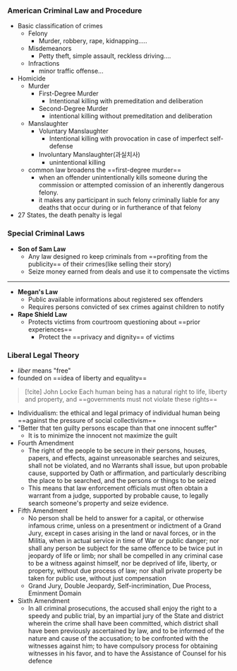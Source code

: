### American Criminal Law and Procedure
- Basic classification of crimes
	- Felony
		- Murder, robbery, rape, kidnapping.....
	- Misdemeanors
		- Petty theft, simple assault, reckless driving....
	- Infractions
		- minor traffic offense...
- Homicide
	- Murder
		- First-Degree Murder
			- Intentional killing with premeditation and deliberation
		- Second-Degree Murder
			- intentional killing without premeditation and deliberation
	- Manslaughter
		- Voluntary Manslaughter
			- Intentional killing with provocation in case of imperfect self-defense
		- Involuntary Manslaughter(과실치사)
			- unintentional killing
	- common law broadens the ==first-degree murder==
		- when an offender unintentionally kills someone during the commission or attempted comission of an inherently dangerous felony.
		- it makes any participant in such felony criminally liable for any deaths that occur during or in furtherance of that felony
- 27 States, the death penalty is legal

### Special Criminal Laws
- **Son of Sam Law** 
	- Any law designed ro keep criminals from ==profiting from the publicity== of their crimes(like selling their story)
	- Seize money earned from deals and use it to compensate the victims

---
- **Megan's Law**
	- Public available informations about registered sex offenders
	- Requires persons convicted of sex crimes against children to notify
- **Rape Shield Law**
	- Protects victims from courtroom questioning about ==prior experiences==
		- Protect the ==privacy and dignity== of victims
### Liberal Legal Theory
- *liber* means "free"
- founded on ==idea of liberty and equality==

> [!cite] John Locke
> Each human being has a natural right to life, liberty and property, and ==governments must not violate these rights==
- Individualism: the ethical and legal primacy of individual human being ==against the pressure of social collectivism==
- "Better that ten guilty persons escape than that one innocent suffer"
	- It is to minimize the innocent not maximize the guilt
- Fourth Amendment
	- The right of the people to be secure in their persons, houses, papers, and effects, against unreasonable searches and seizures, shall not be violated, and no Warrants shall issue, but upon probable cause, supported by Oath or affirmation, and particularly describing the place to be searched, and the persons or things to be seized
	- This means that law enforcement officials must often obtain a warrant from a judge, supported by probable cause, to legally search someone's property and seize evidence.
- Fifth Amendment
	- No person shall be held to answer for a capital, or otherwise infamous crime, unless on a presentment or indictment of a Grand Jury, except in cases arising in the land or naval forces, or in the Militia, when in actual service in time of War or public danger; nor shall any person be subject for the same offence to be twice put in jeopardy of life or limb; nor shall be compelled in any criminal case to be a witness against himself, nor be deprived of life, liberty, or property, without due process of law; nor shall private property be taken for public use, without just compensation
	- Grand Jury, Double Jeopardy, Self-incrimination, Due Process, Eminment Domain
- Sixth Amendment
	- In all criminal prosecutions, the accused shall enjoy the right to a speedy and public trial, by an impartial jury of the State and district wherein the crime shall have been committed, which district shall have been previously ascertained by law, and to be informed of the nature and cause of the accusation; to be confronted with the witnesses against him; to have compulsory process for obtaining witnesses in his favor, and to have the Assistance of Counsel for his defence
